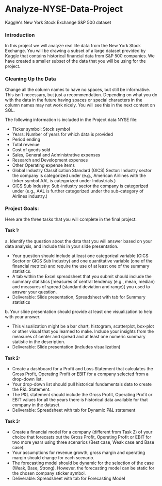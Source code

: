 # Analyze-NYSE-Data-Project


Kaggle's New York Stock Exchange S&P 500 dataset

### Introduction

In this project we will analyze real life data from the New York Stock Exchange. You will be drawing a subset of a large dataset provided by Kaggle that contains historical financial data from S&P 500 companies. We have created a smaller subset of the data that you will be using for the project.

### Cleaning Up the Data

Change all the column names to have no spaces, but still be informative. This isn't necessary, but just a recommendation. Depending on what you do with the data in the future having spaces or special characters in the column names may not work nicely. You will see this in the next content on SQL.

The following information is included in the Project data NYSE file:
*	Ticker symbol: Stock symbol
*	Years: Number of years for which data is provided
*	Period ending
*	Total revenue
*	Cost of goods sold
*	Sales, General and Administrative expenses
*	Research and Development expenses
*	Other Operating expense items
*	Global Industry Classification Standard (GICS) Sector: Industry sector the company is categorized under (e.g., American Airlines with the ticker symbol AAL is categorized under Industrials.)
*	GICS Sub Industry: Sub-industry sector the company is categorized under (e.g., AAL is further categorized under the sub-category of Airlines industry.)

### Project Goals:
Here are the three tasks that you will complete in the final project.

#### Task 1:
a. Identify the question about the data that you will answer based on your data analysis, and include this in your slide presentation.

*	Your question should include at least one categorical variable (GICS Sector or GICS Sub Industry) and one quantitative variable (one of the financial metrics) and require the use of at least one of the summary statistics.
*	A tab within the Excel spreadsheet that you submit should include the summary statistics [measures of central tendency (e.g., mean, median) and measures of spread (standard deviation and range)] you used to answer your question.
*	Deliverable: Slide presentation, Spreadsheet with tab for Summary statistics

b. Your slide presentation should provide at least one visualization to help with your answer.

*	This visualization might be a bar chart, histogram, scatterplot, box-plot or other visual that you learned to make. Include your insights from the measures of center and spread and at least one numeric summary statistic in the description.
*	Deliverable: Slide presentation (includes visualization)

#### Task 2:

* Create a dashboard for a Profit and Loss Statement that calculates the Gross Profit, Operating Profit or EBIT for a company selected from a drop-down list.
*	Your drop-down list should pull historical fundamentals data to create the P&L Statement.
*	The P&L statement should include the Gross Profit, Operating Profit or EBIT values for all the years there is historical data available for that company in the dataset.
*	Deliverable: Spreadsheet with tab for Dynamic P&L statement

#### Task 3:

*	Create a financial model for a company (different from Task 2) of your choice that forecasts out the Gross Profit, Operating Profit or EBIT for two more years using three scenarios (Best case, Weak case and Base case).
*	Your assumptions for revenue growth, gross margin and operating margin should change for each scenario.
*	The forecasting model should be dynamic for the selection of the case (Weak, Base, Strong). However, the forecasting model can be static for the chosen company sticker symbol.
*	Deliverable: Spreadsheet with tab for Forecasting Model
